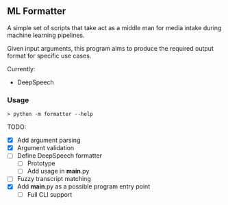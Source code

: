 ML Formatter
------------

A simple set of scripts that take act as a middle man for media 
intake during  machine learning pipelines. 

Given input arguments, this program aims to produce
the required output format for specific use cases. 

Currently:
 - DeepSpeech

### Usage

```shell
> python -m formatter --help
```

TODO:
 - [x] Add argument parsing
 - [x] Argument validation
 - [ ] Define DeepSpeech formatter
   - [ ] Prototype
   - [ ] Add usage in __main__.py
 - [ ] Fuzzy transcript matching
 - [x] Add __main__.py as a possible program entry point
   - [ ] Full CLI support